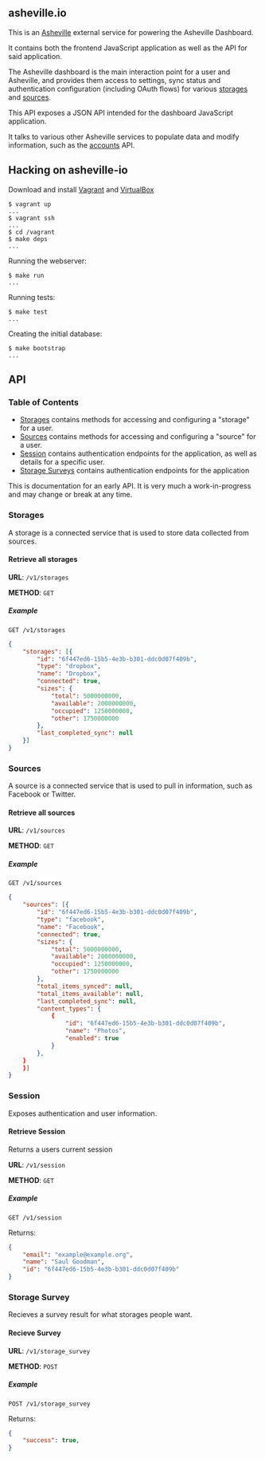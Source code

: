 ## asheville.io

This is an [Asheville](https://github.com/asheville) external service
for powering the Asheville Dashboard.

It contains both the frontend JavaScript application as well as the
API for said application.

The Asheville dashboard is the main interaction point for a user and Asheville,
and provides them access to settings, sync status and authentication configuration
(including OAuth flows) for various [storages](https://github.com/asheville/spec/blob/master/storage.md)
and [sources](https://github.com/asheville/spec/blob/master/sources.md).

This API exposes a JSON API intended for the dashboard JavaScript application.

It talks to various other Asheville services to populate data and modify
information, such as the [accounts](https://github.com/asheville/accounts)
API.

## Hacking on asheville-io

Download and install [Vagrant](http://vagrantup.com)
and [VirtualBox](https://www.virtualbox.org/)

    $ vagrant up
    ...
    $ vagrant ssh
    ...
    $ cd /vagrant
    $ make deps
    ...

Running the webserver:

    $ make run
    ...

Running tests:

    $ make test
    ...

Creating the initial database:

    $ make bootstrap
    ...

## API

### Table of Contents

- [Storages](#storages) contains methods for accessing and configuring
a "storage" for a user.
- [Sources](#storages) contains methods for accessing and configuring
a "source" for a user.
- [Session](#session) contains authentication endpoints for the application,
as well as details for a specific user.
- [Storage Surveys](#storage-surveys) contains authentication endpoints for the application

This is documentation for an early API. It is very much a work-in-progress
and may change or break at any time.

### Storages

A storage is a connected service that is used to store
data collected from sources.

#### Retrieve all storages

**URL**: `/v1/storages`

**METHOD**: `GET`

##### Example

`GET /v1/storages`

```json
{
    "storages": [{
        "id": "6f447ed6-15b5-4e3b-b301-ddc0d07f409b",
        "type": "dropbox",
        "name": "Dropbox",
        "connected": true,
        "sizes": {
            "total": 5000000000,
            "available": 2000000000,
            "occupied": 1250000000,
            "other": 1750000000
        },
        "last_completed_sync": null
    }]
}
```

### Sources

A source is a connected service that is used to pull in information,
such as Facebook or Twitter.

#### Retrieve all sources

**URL**: `/v1/sources`

**METHOD**: `GET`

##### Example

`GET /v1/sources`

```json
{
    "sources": [{
        "id": "6f447ed6-15b5-4e3b-b301-ddc0d07f409b",
        "type": "facebook",
        "name": "Facebook",
        "connected": true,
        "sizes": {
            "total": 5000000000,
            "available": 2000000000,
            "occupied": 1250000000,
            "other": 1750000000
        },
        "total_items_synced": null,
        "total_items_available": null,
        "last_completed_sync": null,
        "content_types": {
            {
                "id": "6f447ed6-15b5-4e3b-b301-ddc0d07f409b",
                "name": "Photos",
                "enabled": true
            }
        },
    }
    }]
}
```

### Session

Exposes authentication and user information.

#### Retrieve Session

Returns a users current session

**URL**: `/v1/session`

**METHOD**: `GET`

##### Example

`GET /v1/session`

Returns:

```json
{
    "email": "example@example.org",
    "name": "Saul Goodman",
    "id": "6f447ed6-15b5-4e3b-b301-ddc0d07f409b"
}
```

### Storage Survey

Recieves a survey result for what storages people want.

#### Recieve Survey

**URL**: `/v1/storage_survey`

**METHOD**: `POST`

##### Example

`POST /v1/storage_survey`

Returns:

```json
{
    "success": true,
}
```
